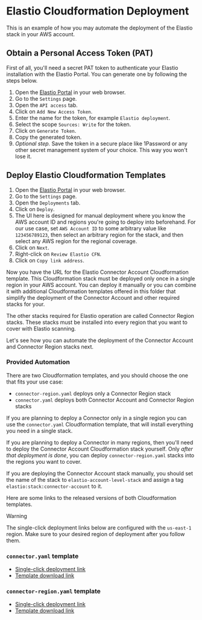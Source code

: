 # Elastio Cloudformation Deployment

This is an example of how you may automate the deployment of the Elastio stack in your AWS account.

## Obtain a Personal Access Token (PAT)

First of all, you'll need a secret PAT token to authenticate your Elastio installation with the Elastio Portal. You can generate one by following the steps below.

1. Open the [Elastio Portal](https://login.elastio.com/) in your web browser.
2. Go to the `Settings` page.
3. Open the `API access` tab.
4. Click on `Add New Access Token`.
5. Enter the name for the token, for example `Elastio deployment`.
6. Select the scope `Sources: Write` for the token.
7. Click on `Generate Token`.
8. Copy the generated token.
9. _Optional step._ Save the token in a secure place like 1Password or any other secret management system of your choice. This way you won't lose it.

## Deploy Elastio Cloudformation Templates

1. Open the [Elastio Portal](https://login.elastio.com/) in your web browser.
2. Go to the `Settings` page.
3. Open the `Deployments` tab.
4. Click on `Deploy`.
5. The UI here is designed for manual deployment where you know the AWS account ID and regions you're going to deploy into beforehand. For our use case, set `AWS Account ID` to some arbitrary value like `123456789123`, then select an arbitrary region for the stack, and then select any AWS region for the regional coverage.
6. Click on `Next`.
7. Right-click on `Review Elastio CFN`.
8. Click on `Copy link address`.

Now you have the URL for the Elastio Connector Account Cloudformation template. This Cloudformation stack must be deployed only once in a single region in your AWS account. You can deploy it manually or you can combine it with additional Cloudformation templates offered in this folder that simplify the deployment of the Connector Account and other required stacks for your.

The other stacks required for Elastio operation are called Connector Region stacks. These stacks must be installed into every region that you want to cover with Elastio scanning.

Let's see how you can automate the deployment of the Connector Account and Connector Region stacks next.

### Provided Automation

There are two Cloudformation templates, and you should choose the one that fits your use case:

- `connector-region.yaml` deploys only a Connector Region stack
- `connector.yaml` deploys both Connector Account and Connector Region stacks

If you are planning to deploy a Connector only in a single region you can use the `connector.yaml` Cloudformation template, that will install everything you need in a single stack.

If you are planning to deploy a Connector in many regions, then you'll need to deploy the Connector Account Cloudformation stack yourself. Only _after that deployment is done_, you can deploy `connector-region.yaml` stacks into the regions you want to cover.

If you are deploying the Connector Account stack manually, you should set the name of the stack to `elastio-account-level-stack` and assign a tag `elastio:stack:connector-account` to it.

Here are some links to the released versions of both Cloudformation templates.

> [!WARNING]
> The single-click deployment links below are configured with the `us-east-1` region.
> Make sure to your desired region of deployment after you follow them.

### `connector.yaml` template

- [Single-click deployment link](https://us-east-1.console.aws.amazon.com/cloudformation/home?region=us-east-1#/stacks/create/review?templateURL=https://elastio-prod-artifacts-us-east-1.s3.us-east-1.amazonaws.com/contrib/elastio-deployment/cloudformation/v1/connector.yaml&stackName=elastio-connector)
- [Template download link](https://elastio-prod-artifacts-us-east-1.s3.us-east-1.amazonaws.com/contrib/elastio-deployment/cloudformation/v1/connector.yaml)

### `connector-region.yaml` template

- [Single-click deployment link](https://us-east-1.console.aws.amazon.com/cloudformation/home?region=us-east-1#/stacks/create/review?templateURL=https://elastio-prod-artifacts-us-east-1.s3.us-east-1.amazonaws.com/contrib/elastio-deployment/cloudformation/v1/connector-region.yaml&stackName=elastio-connector-region)
- [Template download link](https://elastio-prod-artifacts-us-east-1.s3.us-east-1.amazonaws.com/contrib/elastio-deployment/cloudformation/v1/connector-region.yaml)
